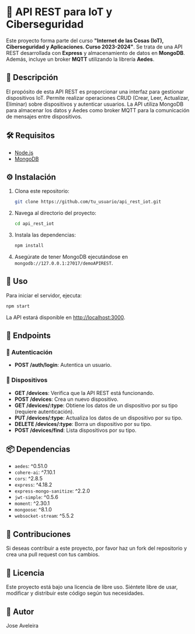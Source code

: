 # 🚀 API REST para IoT y Ciberseguridad

Este proyecto forma parte del curso **"Internet de las Cosas (IoT), Ciberseguridad y Aplicaciones. Curso 2023-2024"**. Se trata de una API REST desarrollada con **Express** y almacenamiento de datos en **MongoDB**. Además, incluye un broker **MQTT** utilizando la librería **Aedes**.

## 📜 Descripción

El propósito de esta API REST es proporcionar una interfaz para gestionar dispositivos IoT. Permite realizar operaciones CRUD (Crear, Leer, Actualizar, Eliminar) sobre dispositivos y autenticar usuarios. La API utiliza MongoDB para almacenar los datos y Aedes como broker MQTT para la comunicación de mensajes entre dispositivos.

## 🛠 Requisitos

- [Node.js](https://nodejs.org/)
- [MongoDB](https://www.mongodb.com/)

## ⚙️ Instalación

1. Clona este repositorio:

    ```bash
    git clone https://github.com/tu_usuario/api_rest_iot.git
    ```

2. Navega al directorio del proyecto:

    ```bash
    cd api_rest_iot
    ```

3. Instala las dependencias:

    ```bash
    npm install
    ```

4. Asegúrate de tener MongoDB ejecutándose en `mongodb://127.0.0.1:27017/demoAPIREST`.

## 🚀 Uso

Para iniciar el servidor, ejecuta:

```bash
npm start
```
La API estará disponible en [http://localhost:3000](http://localhost:3000).

## 📡 Endpoints

### 🔑 Autenticación
- **POST /auth/login**: Autentica un usuario.

### 📱 Dispositivos
- **GET /devices**: Verifica que la API REST está funcionando.
- **POST /devices**: Crea un nuevo dispositivo.
- **GET /devices/:type**: Obtiene los datos de un dispositivo por su tipo (requiere autenticación).
- **PUT /devices/:type**: Actualiza los datos de un dispositivo por su tipo.
- **DELETE /devices/:type**: Borra un dispositivo por su tipo.
- **POST /devices/find**: Lista dispositivos por su tipo.


## 📦 Dependencias

- `aedes`: ^0.51.0
- `cohere-ai`: ^7.10.1
- `cors`: ^2.8.5
- `express`: ^4.18.2
- `express-mongo-sanitize`: ^2.2.0
- `jwt-simple`: ^0.5.6
- `moment`: ^2.30.1
- `mongoose`: ^8.1.0
- `websocket-stream`: ^5.5.2

## 🤝 Contribuciones

Si deseas contribuir a este proyecto, por favor haz un fork del repositorio y crea una pull request con tus cambios.


## 📜 Licencia

Este proyecto está bajo una licencia de libre uso. Siéntete libre de usar, modificar y distribuir este código según tus necesidades.


## 👤 Autor

Jose Aveleira

